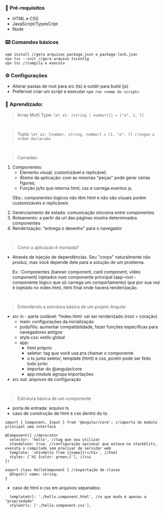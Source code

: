 ### 🔗 Pré-requisitos
* HTML e CSS
* JavaScript/TypesCript
* Node


### ⌨️ Comandos básicos
```
npm install //gera arquivos package.json e package-lock.json
npx tsc --init //gera arquivo tsconfig 
npx tsc //compila e executa
```


### ⚙️ Configurações
* Alterar pastas de root para src (ts) e outdir para build (js) 
* Preferível criar um script e executar `npm run <nome do script>`


### 📝 Aprendizado:
>Array Multi Type: `let a1: (string | number)[] = ["a", 1, 7]`

<br>

>Tupla: `let a2: [number, string, number] = [1, "a", 7] //segue a ordem declarada`<br>

<br>

>Camadas:
<ol>
<li>Componentes:
    <ul>
    <li>Elemento visual, customizável e replicável;<br>
    <li>Átomo da aplicação: com as mesmas "peças" pode gerar várias figuras; 
    <li>Função js/ts que retorna html, css e carrega eventos js.
    </ul>
</li>
<p>Obs.: componentes lógicos não têm html e não são visuais porém customizáveis e replicáveis
<li>Gerenciamento de estado: comunicação síncrona entre componentes</li>
<li>Roteamento: a partir da url das páginas mostra determinados componentes</li>
<li>Renderização: "entrega o desenho" para o navegador</li>
</ol><br>

>Como a aplicação é montada? 
* Através de injeção de dependências. Seu "corpo" naturalmente não produz, mas você depende dele para a solução de um problema. 

    Ex.: Componentes (banner component, card component, video component) injetados num componente principal (app-root - componente lógico que só carrega um comportamento) que por sua vez é injetado no index.html, html final onde haverá renderização.

<br>

>Entendendo a estrutura básica de um projeto Angular

* src in - parte codável:
    *index.html: vai ser renderizado (root = coração)
    * main: configurações da inicialização
    * podyfilis: aumentar compatibilidade, fazer funções específicas para navegadores antigos
    * style.css: estilo global
    * app:
        * html próprio
        * seletor: tag que você usa pra chamar o componente
        * o ts junta seletor, template (html) e css, porém pode ser feito tudo junto
        * importar do @angular/core
        * app.module agrupa importações
* src out: arquivos de configuração
</p>
<br>

>Estrutura básica de um componente
* porta de entrada: arquivo ts
* caso de construção de html e css dentro do ts:
```
import { Component, Input } from '@angular/core'; //importa do módulo principal uma interface

@Component({ //decorator 
  selector: 'hello', //tag que vou utilizar
  standalone: true, //configuração opcional que estava no stackblitz, executa o compilado sem precisar de servidor web
  template: `<h1>Hello from {{name}}!</h1>`, //html
  styles: [`h1 {color: green;}`], //css
})

export class HelloComponent { //exportação de classe
  @Input() name: string;
}
```
* caso de html e css em arquivos separados:
```
  templateUrl: './hello.component.html', //o que muda é apenas a "propriedade"
  styleUrls: ['./hello.component.css'],
```
